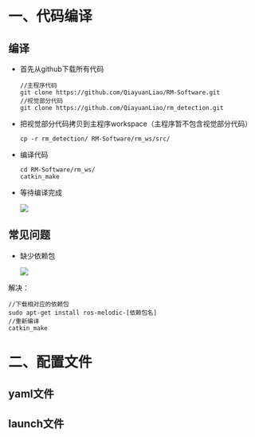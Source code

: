 # 一、代码编译
## 编译
+ 首先从github下载所有代码

  ```sudo git clone 
  //主程序代码
  git clone https://github.com/QiayuanLiao/RM-Software.git
  //视觉部分代码
  git clone https://github.com/QiayuanLiao/rm_detection.git
  ```

+ 把视觉部分代码拷贝到主程序workspace（主程序暂不包含视觉部分代码）

  ```
  cp -r rm_detection/ RM-Software/rm_ws/src/
  ```

+ 编译代码

  ```
  cd RM-Software/rm_ws/
  catkin_make
  ```


+ 等待编译完成

  ![](https://img-blog.csdnimg.cn/20201025114033296.png?x-oss-process=image/watermark,type_ZmFuZ3poZW5naGVpdGk,shadow_10,text_aHR0cHM6Ly9ibG9nLmNzZG4ubmV0L3FxXzQ0MDEwMDgy,size_16,color_FFFFFF,t_70#pic_center)

## 常见问题

+ 缺少依赖包

  ![](https://img-blog.csdnimg.cn/20201025114021180.png?x-oss-process=image/watermark,type_ZmFuZ3poZW5naGVpdGk,shadow_10,text_aHR0cHM6Ly9ibG9nLmNzZG4ubmV0L3FxXzQ0MDEwMDgy,size_16,color_FFFFFF,t_70#pic_center)

解决：

```
//下载相对应的依赖包
sudo apt-get install ros-melodic-[依赖包名]
//重新编译
catkin_make
```
# 二、配置文件
## yaml文件

## launch文件
